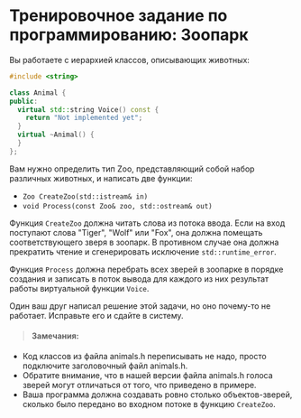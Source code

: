 # Тренировочное задание по программированию: Зоопарк
Вы работаете с иерархией классов, описывающих животных:  
```cpp
#include <string>

class Animal {
public:
  virtual std::string Voice() const {
    return "Not implemented yet";
  }
  virtual ~Animal() {
  }
};
```
Вам нужно определить тип Zoo, представляющий собой набор различных животных, и написать две функции:
* `Zoo CreateZoo(std::istream& in)`
* `void Process(const Zoo& zoo, std::ostream& out)`

Функция `CreateZoo` должна читать слова из потока ввода. Если на вход поступают слова "Tiger", "Wolf" или "Fox", она должна помещать соответствующего зверя в зоопарк. В противном случае она должна прекратить чтение и сгенерировать исключение `std::runtime_error`.

Функция `Process` должна перебрать всех зверей в зоопарке в порядке создания и записать в поток вывода для каждого из них результат работы виртуальной функции `Voice`.

Один ваш друг написал решение этой задачи, но оно почему-то не работает. Исправьте его и сдайте в систему.
>#### Замечания:
* Код классов из файла animals.h переписывать не надо, просто подключите заголовочный файл animals.h.
* Обратите внимание, что в нашей версии файла animals.h голоса зверей могут отличаться от того, что приведено в примере.
* Ваша программа должна создавать ровно столько объектов-зверей, сколько было передано во входном потоке в функцию `CreateZoo`.
